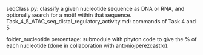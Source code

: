 seqClass.py: classify a given nucleotide sequence as DNA or RNA, and optionally search for a motif within that sequence.
Task_4_5_ATAC_seq_distal_regulatory_activity.md: commands of Task 4 and 5

folder_nucleotide percentage: submodule with phyton code to give the % of each nucleotide (done in collaboration with antoniojperezcastro).
